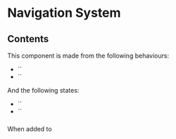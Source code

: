 # Navigation System


## Contents

This component is made from the following behaviours:
- ``
- ``

And the following states:
- ``
- ``

### 

When added to 

### 

